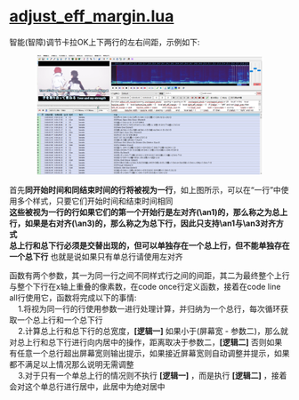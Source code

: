 # [adjust_eff_margin.lua](../../functionSet/adjust_eff_margin.lua)  
智能(智障)调节卡拉OK上下两行的左右间距，示例如下:
<p align = "center">     
    <img src = "../../img/image.png" width="80%" />
</p>  

首先**同开始时间和同结束时间的行将被视为一行**，如上图所示，可以在“一行”中使用多个样式，只要它们开始时间和结束时间相同   
**这些被视为一行的行如果它们的第一个开始行是左对齐(\an1)的，那么称之为总上行，如果是右对齐(\an3)的，那么称之为总下行，因此只支持\an1与\an3对齐方式**   
**总上行和总下行必须是交替出现的，但可以单独存在一个总上行，但不能单独存在一个总下行** 也就是说如果只有单总行请使用左对齐 


函数有两个参数，其一为同一行之间不同样式行之间的间距，其二为最终整个上行与整个下行在x轴上重叠的像素数，在code once行定义函数，接着在code line all行使用它，函数将完成以下的事情:  
&nbsp;&nbsp;&nbsp;&nbsp;1.将视为同一行的行使用参数一进行处理计算，并归纳为一个总行，每次循环获取一个总上行和一个总下行  
&nbsp;&nbsp;&nbsp;&nbsp;2.计算总上行和总下行的总宽度，**[逻辑一]** 如果小于(屏幕宽 - 参数二)，那么就对总上行和总下行进行向内居中的操作，距离取决于参数二，**[逻辑二]** 否则如果有任意一个总行超出屏幕宽则输出提示，如果接近屏幕宽则自动调整并提示，如果都不满足以上情况那么说明无需调整  
&nbsp;&nbsp;&nbsp;&nbsp;3.对于只有一个单总上行的情况则不执行 **[逻辑一]** ，而是执行 **[逻辑二]** ，接着会对这个单总行进行居中，此居中为绝对居中